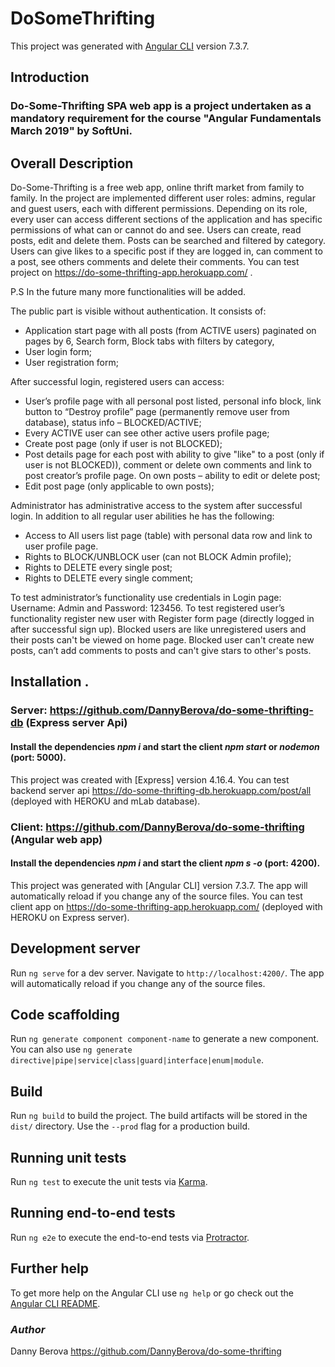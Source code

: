 # DoSomeThrifting

This project was generated with [Angular CLI](https://github.com/angular/angular-cli) version 7.3.7.

## Introduction

### Do-Some-Thrifting SPA web app is a project undertaken as a mandatory requirement for the course "Angular Fundamentals March 2019" by SoftUni.

## Overall Description

Do-Some-Thrifting is a free web app, online thrift market from family to family. In the project are implemented different user roles: admins, regular and guest users, each with different permissions. Depending on its role, every user can access different sections of the application and has specific permissions of what can or cannot do and see. Users can create, read posts, edit and delete them. Posts can be searched and filtered by category. Users can give likes to a specific post if they are logged in, can comment to a post, see others comments and delete their comments.
You can test project on https://do-some-thrifting-app.herokuapp.com/ .

 P.S In the future many more functionalities will be added.
 
  The public part is visible without authentication. It consists of:
*	Application start page with all posts (from ACTIVE users) paginated on pages by 6, 
	Search form, 
	Block tabs with filters by category, 
*	User login form;
*	User registration form;

  After successful login, registered users can access:
*	User’s profile page with all personal post listed, 
  personal info block, 
  link button to “Destroy profile” page (permanently remove user from database), 
  status info – BLOCKED/ACTIVE;  
*	Every ACTIVE user can see other active users profile page;
*	Create post page (only if user is not BLOCKED);
*	Post details page for each post with ability to give "like" to a post (only if user is not BLOCKED)), comment or delete own comments and link to post creator’s profile page. On own posts – ability to edit or delete post;
*	Edit post page (only applicable to own posts);

  Administrator has administrative access to the system after successful login. In addition to all regular user abilities he has the following:
*	Access to All users list page (table) with personal data row and link to user profile page.
*	Rights to BLOCK/UNBLOCK user (can not BLOCK Admin profile);
*	Rights to DELETE every single post;
*	Rights to DELETE every single comment;

  To test administrator’s functionality use credentials in Login page: Username: Admin and Password: 123456. To test registered user’s functionality register new user with Register form page (directly logged in after successful sign up). Blocked users are like unregistered users and their posts can't be viewed on home page. Blocked user can't create new posts, can’t add comments to posts and can't give stars to other's posts.

## Installation . 

### Server: https://github.com/DannyBerova/do-some-thrifting-db (Express server Api)
  #### Install the dependencies *npm i* and start the client *npm start* or *nodemon* (port: 5000).
  This project was created with [Express] version 4.16.4.
  You can test backend server api https://do-some-thrifting-db.herokuapp.com/post/all (deployed with HEROKU and mLab database).

### Client: https://github.com/DannyBerova/do-some-thrifting (Angular web app)
  #### Install the dependencies *npm i* and start the client *npm s -o* (port: 4200).
  This project was generated with [Angular CLI] version 7.3.7.
  The app will automatically reload if you change any of the source files.
  You can test client app on https://do-some-thrifting-app.herokuapp.com/ (deployed with HEROKU on Express server).

## Development server

Run `ng serve` for a dev server. Navigate to `http://localhost:4200/`. The app will automatically reload if you change any of the source files.

## Code scaffolding

Run `ng generate component component-name` to generate a new component. You can also use `ng generate directive|pipe|service|class|guard|interface|enum|module`.

## Build

Run `ng build` to build the project. The build artifacts will be stored in the `dist/` directory. Use the `--prod` flag for a production build.

## Running unit tests

Run `ng test` to execute the unit tests via [Karma](https://karma-runner.github.io).

## Running end-to-end tests

Run `ng e2e` to execute the end-to-end tests via [Protractor](http://www.protractortest.org/).

## Further help

To get more help on the Angular CLI use `ng help` or go check out the [Angular CLI README](https://github.com/angular/angular-cli/blob/master/README.md).

### *Author* 
  Danny Berova https://github.com/DannyBerova/do-some-thrifting




